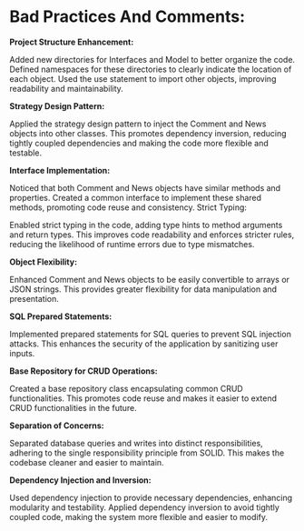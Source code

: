 # **Bad Practices And Comments:**

**Project Structure Enhancement:**

Added new directories for Interfaces and Model to better organize the code.
Defined namespaces for these directories to clearly indicate the location of each object.
Used the use statement to import other objects, improving readability and maintainability.

**Strategy Design Pattern:**

Applied the strategy design pattern to inject the Comment and News objects into other classes.
This promotes dependency inversion, reducing tightly coupled dependencies and making the code more flexible and testable.

**Interface Implementation:**

Noticed that both Comment and News objects have similar methods and properties.
Created a common interface to implement these shared methods, promoting code reuse and consistency.
Strict Typing:

Enabled strict typing in the code, adding type hints to method arguments and return types.
This improves code readability and enforces stricter rules, reducing the likelihood of runtime errors due to type mismatches.

**Object Flexibility:**

Enhanced Comment and News objects to be easily convertible to arrays or JSON strings.
This provides greater flexibility for data manipulation and presentation.

**SQL Prepared Statements:**

Implemented prepared statements for SQL queries to prevent SQL injection attacks.
This enhances the security of the application by sanitizing user inputs.

**Base Repository for CRUD Operations:**

Created a base repository class encapsulating common CRUD functionalities.
This promotes code reuse and makes it easier to extend CRUD functionalities in the future.

**Separation of Concerns:**

Separated database queries and writes into distinct responsibilities, adhering to the single responsibility principle from SOLID.
This makes the codebase cleaner and easier to maintain.

**Dependency Injection and Inversion:**

Used dependency injection to provide necessary dependencies, enhancing modularity and testability.
Applied dependency inversion to avoid tightly coupled code, making the system more flexible and easier to modify.
